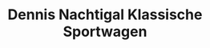 ---
title: "Dennis Nachtigal Klassische Sportwagen"
url: /husum/dennis-nachtigal-klassische-sportwagen/
shop: Autohaus
---